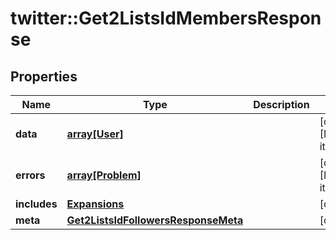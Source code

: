 # twitter::Get2ListsIdMembersResponse


## Properties
Name | Type | Description | Notes
------------ | ------------- | ------------- | -------------
**data** | [**array[User]**](User.md) |  | [optional] [Min. items: 1] 
**errors** | [**array[Problem]**](Problem.md) |  | [optional] [Min. items: 1] 
**includes** | [**Expansions**](Expansions.md) |  | [optional] 
**meta** | [**Get2ListsIdFollowersResponseMeta**](Get2ListsIdFollowersResponse_meta.md) |  | [optional] 


